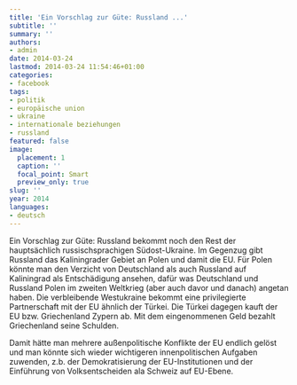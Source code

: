 ```yaml
---
title: 'Ein Vorschlag zur Güte: Russland ...'
subtitle: ''
summary: ''
authors:
- admin
date: 2014-03-24
lastmod: 2014-03-24 11:54:46+01:00
categories:
- facebook
tags:
- politik
- europäische union
- ukraine
- internationale beziehungen
- russland
featured: false
image:
  placement: 1
  caption: ''
  focal_point: Smart
  preview_only: true
slug: ''
year: 2014
languages:
- deutsch
---
```


Ein Vorschlag zur Güte: Russland bekommt noch den Rest der hauptsächlich russischsprachigen Südost-Ukraine. Im Gegenzug gibt Russland das Kaliningrader Gebiet an Polen und damit die EU. Für Polen könnte man den Verzicht von Deutschland als auch Russland auf Kaliningrad als Entschädigung ansehen, dafür was Deutschland und Russland Polen im zweiten Weltkrieg (aber auch davor und danach) angetan haben. Die verbleibende Westukraine bekommt eine privilegierte Partnerschaft mit der EU ähnlich der Türkei. 
Die Türkei dagegen kauft der EU bzw. Griechenland Zypern ab. Mit dem eingenommenen Geld bezahlt Griechenland seine Schulden. 

Damit hätte man mehrere außenpolitische Konflikte der EU endlich gelöst und man könnte sich wieder wichtigeren innenpolitischen Aufgaben zuwenden, z.b. der Demokratisierung der EU-Institutionen und der Einführung von Volksentscheiden ala Schweiz auf EU-Ebene.
